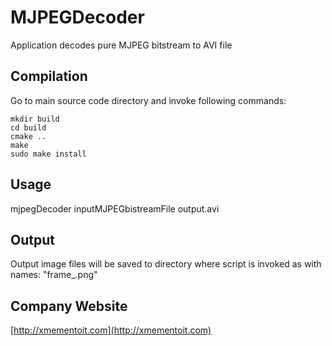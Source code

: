 MJPEGDecoder
=========
Application decodes pure MJPEG bitstream to AVI file

Compilation
---------
Go to main source code directory and invoke following commands:
```
mkdir build
cd build
cmake ..
make 
sudo make install
```

Usage
---------
mjpegDecoder inputMJPEGbistreamFile output.avi

Output
---------
Output image files will be saved to directory where script is invoked as with
names: "frame_<frameNumber>.png"

Company Website
---------
[http://xmementoit.com](http://xmementoit.com)

